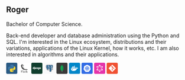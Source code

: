 ## Roger

Bachelor of Computer Science.

Back-end developer and database administration using the Python and SQL. I'm interested in the Linux ecosystem, distributions and their variations, applications of the Linux Kernel, how it works, etc. I am also interested in algorithms and their applications.

<img src="./assets/python.svg" width="30px" /> <img src="./assets/flask.svg" width="30px" /> <img src="./assets/django.svg" width="30px" /> <img src="./assets/postgresql.svg" width="30px" /> <img src="./assets/mongodb.svg" width="30px" /> <img src="./assets/docker.svg" width="30px" /> <img src="./assets/kubernetes.svg" width="30px" /> <img src="./assets/graphql.svg" width="30px" /> <img src="./assets/git.svg" width="30px" />
